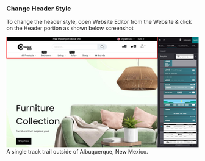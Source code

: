 ### Change Header Style 
To change the header style, open Website Editor from the Website & click on the Header portion as shown below screenshot

![test image](./image/3-1.png)
A single track trail outside of Albuquerque, New Mexico.
